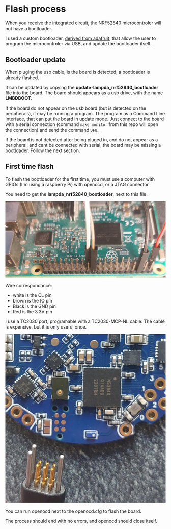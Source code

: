 # Flash process

When you receive the integrated circuit, the NRF52840 microcontroler will not have a bootloader.

I used a custom bootloader, [derived from adafruit](https://github.com/adafruit/Adafruit_nRF52_Bootloader), that allow the user to program the microcontroler via USB, and update the bootloader itself.

## Bootloader update
When pluging the usb cable, is the board is detected, a bootloader is already flashed.


It can be updated by copying the **update-lampda_nrf52840_bootloader** file into the board.
The board  should appears as a usb drive, with the name **LMBDBOOT**.


If the board  do not appear on the usb board (but is detected on the peripherals), it may be running a program.
The program as a Command Line Interface, that can put the board  in update mode.
Just connect to the board  with a serial connection (command `make monitor` from this repo will open the connection) and send the command `DFU`.


If the board is not detected after being pluged in, and do not appear as a peripheral, and cant be connected with serial, the board may be missing a bootloader.
Follow the next section.


## First time flash

To flash the bootloader for the first time, you must use a computer with GPIOs (I'm using a raspberry Pi) with openocd, or a JTAG connector.

You need to get the **lampda_nrf52840_bootloader**, next to this file.

![Raspberry Pi pinout](../Medias/raspi_flasher.jpeg)

Wire correspondance:

- white is the CL pin
- brown is the IO pin
- Black is the GND pin
- Red is the 3.3V pin

I use a TC2030 port, programable with a TC2030-MCP-NL cable.
The cable is expensive, but it is only useful once.

![Circuit flash pins](../Medias/circuit_flash_port.jpeg)

You can run openocd next to the openocd.cfg to flash the board.

The process should end with no errors, and openocd should close itself.

